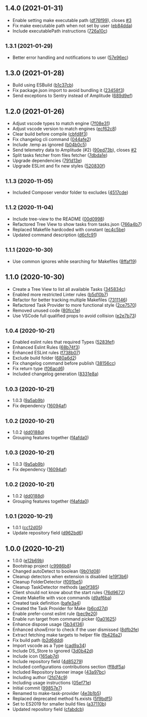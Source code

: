 ## 1.4.0 (2021-01-31)

* Enable setting make executable path ([df76f99](https://github.com/carlos-algms/vscode-make-task-provider/commit/df76f99)), closes [#3](https://github.com/carlos-algms/vscode-make-task-provider/issues/3)
* Fix make executable path when not set by user ([eb84dda](https://github.com/carlos-algms/vscode-make-task-provider/commit/eb84dda))
* Include executablePath instructions ([726a10c](https://github.com/carlos-algms/vscode-make-task-provider/commit/726a10c))



## <small>1.3.1 (2021-01-29)</small>

* Better error handling and notifications to user ([57e96ec](https://github.com/carlos-algms/vscode-make-task-provider/commit/57e96ec))



## 1.3.0 (2021-01-28)

* Build using ESBuild ([b1c37cb](https://github.com/carlos-algms/vscode-make-task-provider/commit/b1c37cb))
* Fix package.json import to avoid bundling it ([23458f3](https://github.com/carlos-algms/vscode-make-task-provider/commit/23458f3))
* Send exceptions to Sentry instead of Amplitude ([689d9ef](https://github.com/carlos-algms/vscode-make-task-provider/commit/689d9ef))



## 1.2.0 (2021-01-26)

* Adjust vscode types to match engine ([7f08e31](https://github.com/carlos-algms/vscode-make-task-provider/commit/7f08e31))
* Adjust vscode version to match engines ([ecf62c8](https://github.com/carlos-algms/vscode-make-task-provider/commit/ecf62c8))
* Clear build before compile ([cbfd8f3](https://github.com/carlos-algms/vscode-make-task-provider/commit/cbfd8f3))
* Fix changelog cli command ([044afe2](https://github.com/carlos-algms/vscode-make-task-provider/commit/044afe2))
* Include .temp as ignored ([b04b0c5](https://github.com/carlos-algms/vscode-make-task-provider/commit/b04b0c5))
* Send telemetry data to Amplitude (#2) ([90ed73b](https://github.com/carlos-algms/vscode-make-task-provider/commit/90ed73b)), closes [#2](https://github.com/carlos-algms/vscode-make-task-provider/issues/2)
* Split tasks fetcher from files fetcher ([7dbda1e](https://github.com/carlos-algms/vscode-make-task-provider/commit/7dbda1e))
* Upgrade dependencies ([791d13e](https://github.com/carlos-algms/vscode-make-task-provider/commit/791d13e))
* Upgrade ESLint and fix new styles ([520830f](https://github.com/carlos-algms/vscode-make-task-provider/commit/520830f))



## <small>1.1.3 (2020-11-05)</small>

* Included Composer vendor folder to excludes ([4517cde](https://github.com/carlos-algms/vscode-make-task-provider/commit/4517cde))



## <small>1.1.2 (2020-11-04)</small>

* Include tree-view to the README ([00d0998](https://github.com/carlos-algms/vscode-make-task-provider/commit/00d0998))
* Refactored Tree View to show tasks from tasks.json ([766a4b7](https://github.com/carlos-algms/vscode-make-task-provider/commit/766a4b7))
* Replaced Makefile hardcoded with constant ([ec4c5be](https://github.com/carlos-algms/vscode-make-task-provider/commit/ec4c5be))
* Updated command description ([d6cfc91](https://github.com/carlos-algms/vscode-make-task-provider/commit/d6cfc91))



## <small>1.1.1 (2020-10-30)</small>

* Use common ignores while searching for Makefiles ([8ffaf19](https://github.com/carlos-algms/vscode-make-task-provider/commit/8ffaf19))



## 1.1.0 (2020-10-30)

* Create a Tree View to list all available Tasks ([345834c](https://github.com/carlos-algms/vscode-make-task-provider/commit/345834c))
* Enabled more restricted Linter rules ([b5d10b7](https://github.com/carlos-algms/vscode-make-task-provider/commit/b5d10b7))
* Refactor for better tracking multiple Makefiles ([7311146](https://github.com/carlos-algms/vscode-make-task-provider/commit/7311146))
* Refactored Task Provider to more functional style ([2ce7570](https://github.com/carlos-algms/vscode-make-task-provider/commit/2ce7570))
* Removed unused code ([80fcc1e](https://github.com/carlos-algms/vscode-make-task-provider/commit/80fcc1e))
* Use VSCode full qualified props to avoid collision ([e2e7b73](https://github.com/carlos-algms/vscode-make-task-provider/commit/e2e7b73))



## <small>1.0.4 (2020-10-21)</small>

* Enabled eslint rules that required Types ([5283fef](https://github.com/carlos-algms/vscode-make-task-provider/commit/5283fef))
* Enhanced Eslint Rules ([68b74f3](https://github.com/carlos-algms/vscode-make-task-provider/commit/68b74f3))
* Enhanced ESLint rules ([f738b07](https://github.com/carlos-algms/vscode-make-task-provider/commit/f738b07))
* Exclude build folder ([680a6d2](https://github.com/carlos-algms/vscode-make-task-provider/commit/680a6d2))
* Fix changelog command before publish ([38156cc](https://github.com/carlos-algms/vscode-make-task-provider/commit/38156cc))
* Fix return type ([f06acd6](https://github.com/carlos-algms/vscode-make-task-provider/commit/f06acd6))
* Included changelog generation ([8331e8a](https://github.com/carlos-algms/vscode-make-task-provider/commit/8331e8a))



## <small>1.0.3 (2020-10-21)</small>

* 1.0.3 ([9a5ab9b](https://github.com/carlos-algms/vscode-make-task-provider/commit/9a5ab9b))
* Fix dependency ([16094af](https://github.com/carlos-algms/vscode-make-task-provider/commit/16094af))



## <small>1.0.2 (2020-10-21)</small>

* 1.0.2 ([dd0188d](https://github.com/carlos-algms/vscode-make-task-provider/commit/dd0188d))
* Grouping features together ([f4afda0](https://github.com/carlos-algms/vscode-make-task-provider/commit/f4afda0))



## <small>1.0.3 (2020-10-21)</small>

* 1.0.3 ([9a5ab9b](https://github.com/carlos-algms/vscode-make-task-provider/commit/9a5ab9b))
* Fix dependency ([16094af](https://github.com/carlos-algms/vscode-make-task-provider/commit/16094af))



## <small>1.0.2 (2020-10-21)</small>

* 1.0.2 ([dd0188d](https://github.com/carlos-algms/vscode-make-task-provider/commit/dd0188d))
* Grouping features together ([f4afda0](https://github.com/carlos-algms/vscode-make-task-provider/commit/f4afda0))



## <small>1.0.1 (2020-10-21)</small>

- 1.0.1 ([cc12d05](https://github.com/carlos-algms/vscode-make-task-provider/commit/cc12d05))
- Update repository field ([d962bd6](https://github.com/carlos-algms/vscode-make-task-provider/commit/d962bd6))

## 1.0.0 (2020-10-21)

- 1.0.0 ([e12b69b](https://github.com/carlos-algms/vscode-make-task-provider/commit/e12b69b))
- Bootstrap project ([c9986b8](https://github.com/carlos-algms/vscode-make-task-provider/commit/c9986b8))
- Changed autoDetect to boolean ([9b01d08](https://github.com/carlos-algms/vscode-make-task-provider/commit/9b01d08))
- Cleanup detectors when extension is disabled ([e19f3b6](https://github.com/carlos-algms/vscode-make-task-provider/commit/e19f3b6))
- Cleanup FolderDetector ([f091be5](https://github.com/carlos-algms/vscode-make-task-provider/commit/f091be5))
- Cleanup TaskDetector methods ([ae0f385](https://github.com/carlos-algms/vscode-make-task-provider/commit/ae0f385))
- Client should not know about the start rules ([76d9672](https://github.com/carlos-algms/vscode-make-task-provider/commit/76d9672))
- Create Makefile with vsce commands ([d9af6ba](https://github.com/carlos-algms/vscode-make-task-provider/commit/d9af6ba))
- Created task definition ([bafe3a4](https://github.com/carlos-algms/vscode-make-task-provider/commit/bafe3a4))
- Created the Task Provider for Make ([b6cd27d](https://github.com/carlos-algms/vscode-make-task-provider/commit/b6cd27d))
- Enable prefer-const eslint rule ([bec9e20](https://github.com/carlos-algms/vscode-make-task-provider/commit/bec9e20))
- Enable run target from command picker ([0a01625](https://github.com/carlos-algms/vscode-make-task-provider/commit/0a01625))
- Enhance dispose usage ([5b34136](https://github.com/carlos-algms/vscode-make-task-provider/commit/5b34136))
- Enhanced showError to check if the user dismissed ([8dfb2fe](https://github.com/carlos-algms/vscode-make-task-provider/commit/8dfb2fe))
- Extract fetching make targets to helper file ([fb426a2](https://github.com/carlos-algms/vscode-make-task-provider/commit/fb426a2))
- Fix build path ([b2d6ddd](https://github.com/carlos-algms/vscode-make-task-provider/commit/b2d6ddd))
- Import vscode as a Type ([cad9a34](https://github.com/carlos-algms/vscode-make-task-provider/commit/cad9a34))
- Include DS_Store to ignored ([3d0b42d](https://github.com/carlos-algms/vscode-make-task-provider/commit/3d0b42d))
- Include icon ([165ab7d](https://github.com/carlos-algms/vscode-make-task-provider/commit/165ab7d))
- Include repository field ([4d85279](https://github.com/carlos-algms/vscode-make-task-provider/commit/4d85279))
- Included configurations contributions section ([ff8df5a](https://github.com/carlos-algms/vscode-make-task-provider/commit/ff8df5a))
- Included Repository banner image ([43a97bc](https://github.com/carlos-algms/vscode-make-task-provider/commit/43a97bc))
- Including author ([2fd74c9](https://github.com/carlos-algms/vscode-make-task-provider/commit/2fd74c9))
- Including usage instructions ([05ef71e](https://github.com/carlos-algms/vscode-make-task-provider/commit/05ef71e))
- Initial commit ([99857e7](https://github.com/carlos-algms/vscode-make-task-provider/commit/99857e7))
- Renamed to make-task-provider ([4e3b1b5](https://github.com/carlos-algms/vscode-make-task-provider/commit/4e3b1b5))
- Replaced deprecated method fs.exists ([5f9bdf5](https://github.com/carlos-algms/vscode-make-task-provider/commit/5f9bdf5))
- Set to ES2019 for smaller build files ([a37110b](https://github.com/carlos-algms/vscode-make-task-provider/commit/a37110b))
- Updated repository field ([cfabdcb](https://github.com/carlos-algms/vscode-make-task-provider/commit/cfabdcb))
